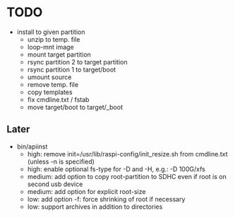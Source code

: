 TODO
====

- install to given partition
  * unzip to temp. file
  * loop-mnt image
  * mount target partition
  * rsync partition 2 to target partition
  * rsync partition 1 to target/boot
  * umount source
  * remove temp. file
  * copy templates
  * fix cmdline.txt / fstab
  * move target/boot to target/_boot

Later
-----

- bin/apiinst
  * high:   remove init=/usr/lib/raspi-config/init_resize.sh from cmdline.txt
            (unless -n is specified)
  * high:   enable optional fs-type for -D and -H, e.g.: -D 100G/xfs 
  * medium: add option to copy root-partition to SDHC even if root is
            on second usb device
  * medium: add option for explicit root-size
  * low:    add option -f: force shrinking of root if necessary
  * low:    support archives in addition to directories
